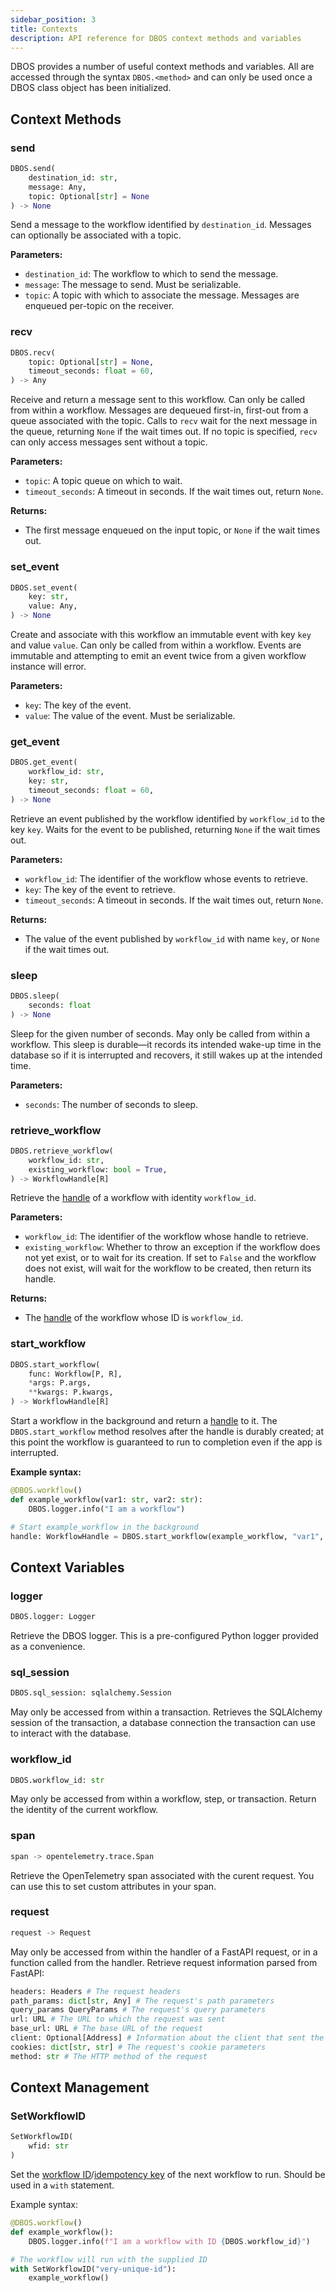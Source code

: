 ```yaml
---
sidebar_position: 3
title: Contexts
description: API reference for DBOS context methods and variables
---
```


DBOS provides a number of useful context methods and variables.
All are accessed through the syntax `DBOS.<method>` and can only be used once a DBOS class object has been initialized.

## Context Methods

### send

```python
DBOS.send(
    destination_id: str,
    message: Any,
    topic: Optional[str] = None
) -> None
```

Send a message to the workflow identified by `destination_id`.
Messages can optionally be associated with a topic.

**Parameters:**
- `destination_id`: The workflow to which to send the message.
- `message`: The message to send. Must be serializable.
- `topic`: A topic with which to associate the message. Messages are enqueued per-topic on the receiver.

### recv

```python
DBOS.recv(
    topic: Optional[str] = None,
    timeout_seconds: float = 60,
) -> Any
```

Receive and return a message sent to this workflow.
Can only be called from within a workflow.
Messages are dequeued first-in, first-out from a queue associated with the topic.
Calls to `recv` wait for the next message in the queue, returning `None` if the wait times out.
If no topic is specified, `recv` can only access messages sent without a topic.

**Parameters:**
- `topic`: A topic queue on which to wait.
- `timeout_seconds`: A timeout in seconds. If the wait times out, return `None`.

**Returns:**
- The first message enqueued on the input topic, or `None` if the wait times out.

### set_event

```python
DBOS.set_event(
    key: str,
    value: Any,
) -> None
```

Create and associate with this workflow an immutable event with key `key` and value `value`.
Can only be called from within a workflow.
Events are immutable and attempting to emit an event twice from a given workflow instance will error.


**Parameters:**
- `key`: The key of the event.
- `value`: The value of the event. Must be serializable.

### get_event

```python
DBOS.get_event(
    workflow_id: str,
    key: str,
    timeout_seconds: float = 60,
) -> None
```

Retrieve an event published by the workflow identified by `workflow_id` to the key `key`.
Waits for the event to be published, returning `None` if the wait times out.

**Parameters:**
- `workflow_id`: The identifier of the workflow whose events to retrieve.
- `key`: The key of the event to retrieve.
- `timeout_seconds`: A timeout in seconds. If the wait times out, return `None`.

**Returns:**
- The value of the event published by `workflow_id` with name `key`, or `None` if the wait times out.


### sleep

```python
DBOS.sleep(
    seconds: float
) -> None
```

Sleep for the given number of seconds.
May only be called from within a workflow.
This sleep is durable&mdash;it records its intended wake-up time in the database so if it is interrupted and recovers, it still wakes up at the intended time.

**Parameters:**
- `seconds`: The number of seconds to sleep.

### retrieve_workflow

```python
DBOS.retrieve_workflow(
    workflow_id: str,
    existing_workflow: bool = True,
) -> WorkflowHandle[R]
```

Retrieve the [handle](./workflow_handles.md) of a workflow with identity `workflow_id`.

**Parameters:**
- `workflow_id`: The identifier of the workflow whose handle to retrieve.
- `existing_workflow`: Whether to throw an exception if the workflow does not yet exist, or to wait for its creation. If set to `False` and the workflow does not exist, will wait for the workflow to be created, then return its handle.

**Returns:**
- The [handle](./workflow_handles.md) of the workflow whose ID is `workflow_id`.

### start_workflow

```python
DBOS.start_workflow(
    func: Workflow[P, R],
    *args: P.args,
    **kwargs: P.kwargs,
) -> WorkflowHandle[R]
```

Start a workflow in the background and return a [handle](./workflow_handles.md) to it.
The `DBOS.start_workflow` method resolves after the handle is durably created; at this point the workflow is guaranteed to run to completion even if the app is interrupted.

**Example syntax:**

```python
@DBOS.workflow()
def example_workflow(var1: str, var2: str):
    DBOS.logger.info("I am a workflow")

# Start example_workflow in the background
handle: WorkflowHandle = DBOS.start_workflow(example_workflow, "var1", "var2")
```


## Context Variables

### logger

```python
DBOS.logger: Logger
```

Retrieve the DBOS logger. This is a pre-configured Python logger provided as a convenience.

### sql_session

```python
DBOS.sql_session: sqlalchemy.Session
```

May only be accessed from within a transaction.
Retrieves the SQLAlchemy session of the transaction, a database connection the transaction can use to interact with the database.

### workflow_id

```python
DBOS.workflow_id: str
```

May only be accessed from within a workflow, step, or transaction.
Return the identity of the current workflow.

### span

```python
span -> opentelemetry.trace.Span
```

Retrieve the OpenTelemetry span associated with the curent request.
You can use this to set custom attributes in your span.

### request

```python
request -> Request
```

May only be accessed from within the handler of a FastAPI request, or in a function called from the handler.
Retrieve request information parsed from FastAPI:
```python
headers: Headers # The request headers
path_params: dict[str, Any] # The request's path parameters
query_params QueryParams # The request's query parameters
url: URL # The URL to which the request was sent
base_url: URL # The base URL of the request
client: Optional[Address] # Information about the client that sent the request
cookies: dict[str, str] # The request's cookie parameters
method: str # The HTTP method of the request
```


## Context Management

### SetWorkflowID

```python
SetWorkflowID(
    wfid: str
)
```

Set the [workflow ID](../tutorials/workflow-tutorial.md#workflow-ids)/[idempotency key](../tutorials/idempotency-tutorial.md) of the next workflow to run.
Should be used in a `with` statement.

Example syntax:

```python
@DBOS.workflow()
def example_workflow():
    DBOS.logger.info(f"I am a workflow with ID {DBOS.workflow_id}")

# The workflow will run with the supplied ID
with SetWorkflowID("very-unique-id"):
    example_workflow()
```
